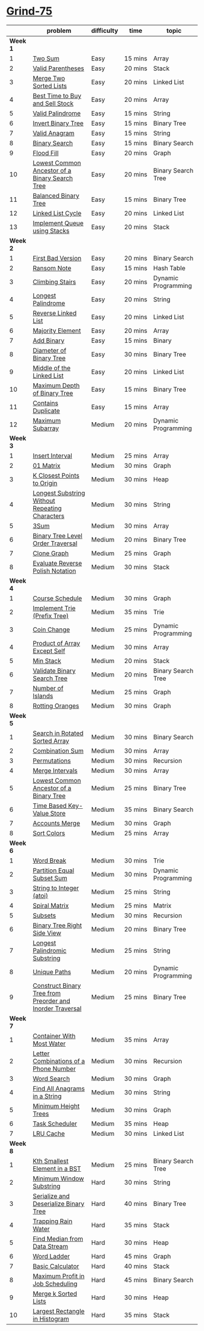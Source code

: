 # [Grind-75](https://www.techinterviewhandbook.org/grind75#)

|   | problem | difficulty | time | topic |
|---|---------|------------|------|-------|
| **Week 1** |  |  |  |  |
|1 | [Two Sum](https://leetcode.com/problems/two-sum) | Easy | 15 mins | Array |
|2 | [Valid Parentheses](https://leetcode.com/problems/valid-parentheses) | Easy | 20 mins | Stack |
|3 | [Merge Two Sorted Lists](https://leetcode.com/problems/merge-two-sorted-lists) | Easy | 20 mins | Linked List
|4 | [Best Time to Buy and Sell Stock](https://leetcode.com/problems/best-time-to-buy-and-sell-stock) | Easy | 20 mins | Array
|5 | [Valid Palindrome](https://leetcode.com/problems/valid-palindrome) | Easy | 15 mins | String
|6 | [Invert Binary Tree](https://leetcode.com/problems/invert-binary-tree) | Easy | 15 mins | Binary Tree
|7 | [Valid Anagram](https://leetcode.com/problems/valid-anagram) | Easy | 15 mins | String
|8 | [Binary Search](https://leetcode.com/problems/binary-search) | Easy | 15 mins | Binary Search
|9 | [Flood Fill](https://leetcode.com/problems/flood-fill) | Easy | 20 mins | Graph
|10 | [Lowest Common Ancestor of a Binary Search Tree](https://leetcode.com/problems/lowest-common-ancestor-of-a-binary-search-tree) | Easy | 20 mins | Binary Search Tree
|11 | [Balanced Binary Tree](https://leetcode.com/problems/balanced-binary-tree) | Easy | 15 mins | Binary Tree
|12 | [Linked List Cycle](https://leetcode.com/problems/linked-list-cycle) | Easy | 20 mins | Linked List
|13 | [Implement Queue using Stacks](https://leetcode.com/problems/implement-queue-using-stacks) | Easy | 20 mins | Stack
| **Week 2** |  |  |  |  |
|1 | [First Bad Version](https://leetcode.com/problems/first-bad-version) | Easy | 20 mins | Binary Search
|2 | [Ransom Note](https://leetcode.com/problems/ransom-note) | Easy | 15 mins | Hash Table
|3 | [Climbing Stairs](https://leetcode.com/problems/climbing-stairs) | Easy | 20 mins | Dynamic Programming
|4 | [Longest Palindrome](https://leetcode.com/problems/longest-palindrome) | Easy | 20 mins | String
|5 | [Reverse Linked List](https://leetcode.com/problems/reverse-linked-list) | Easy | 20 mins | Linked List
|6 | [Majority Element](https://leetcode.com/problems/majority-element) | Easy | 20 mins | Array
|7 | [Add Binary](https://leetcode.com/problems/add-binary) | Easy | 15 mins | Binary
|8 | [Diameter of Binary Tree](https://leetcode.com/problems/diameter-of-binary-tree) | Easy | 30 mins | Binary Tree
|9 | [Middle of the Linked List](https://leetcode.com/problems/middle-of-the-linked-list) | Easy | 20 mins | Linked List
|10 | [Maximum Depth of Binary Tree](https://leetcode.com/problems/maximum-depth-of-binary-tree) | Easy | 15 mins | Binary Tree
|11 | [Contains Duplicate](https://leetcode.com/problems/contains-duplicate) | Easy | 15 mins | Array
|12 | [Maximum Subarray](https://leetcode.com/problems/maximum-subarray) | Medium | 20 mins | Dynamic Programming
| **Week 3** |  |  |  |  |
|1 | [Insert Interval](https://leetcode.com/problems/insert-interval) | Medium | 25 mins | Array
|2 | [01 Matrix](https://leetcode.com/problems/01-matrix) | Medium | 30 mins | Graph
|3 | [K Closest Points to Origin](https://leetcode.com/problems/k-closest-points-to-origin) | Medium | 30 mins | Heap
|4 | [Longest Substring Without Repeating Characters](https://leetcode.com/problems/longest-substring-without-repeating-characters) | Medium | 30 mins | String
|5 | [3Sum](https://leetcode.com/problems/3sum) | Medium | 30 mins | Array
|6 | [Binary Tree Level Order Traversal](https://leetcode.com/problems/binary-tree-level-order-traversal) | Medium | 20 mins | Binary Tree
|7 | [Clone Graph](https://leetcode.com/problems/clone-graph) | Medium | 25 mins | Graph
|8 | [Evaluate Reverse Polish Notation](https://leetcode.com/problems/evaluate-reverse-polish-notation) | Medium | 30 mins | Stack
| **Week 4** |  |  |  |  |
|1 | [Course Schedule](https://leetcode.com/problems/course-schedule) | Medium | 30 mins | Graph
|2 | [Implement Trie (Prefix Tree)](https://leetcode.com/problems/implement-trie-prefix-tree) | Medium | 35 mins | Trie
|3 | [Coin Change](https://leetcode.com/problems/coin-change) | Medium | 25 mins | Dynamic Programming
|4 | [Product of Array Except Self](https://leetcode.com/problems/product-of-array-except-self) | Medium | 30 mins | Array
|5 | [Min Stack](https://leetcode.com/problems/min-stack) | Medium | 20 mins | Stack
|6 | [Validate Binary Search Tree](https://leetcode.com/problems/validate-binary-search-tree) | Medium | 20 mins | Binary Search Tree
|7 | [Number of Islands](https://leetcode.com/problems/number-of-islands) | Medium | 25 mins | Graph
|8 | [Rotting Oranges](https://leetcode.com/problems/rotting-oranges) | Medium | 30 mins | Graph
| **Week 5** |  |  |  |  |
|1 | [Search in Rotated Sorted Array](https://leetcode.com/problems/search-in-rotated-sorted-array) | Medium | 30 mins | Binary Search
|2 | [Combination Sum](https://leetcode.com/problems/combination-sum) | Medium | 30 mins | Array
|3 | [Permutations](https://leetcode.com/problems/permutations) | Medium | 30 mins | Recursion
|4 | [Merge Intervals](https://leetcode.com/problems/merge-intervals) | Medium | 30 mins | Array
|5 | [Lowest Common Ancestor of a Binary Tree](https://leetcode.com/problems/lowest-common-ancestor-of-a-binary-tree) | Medium | 25 mins | Binary Tree
|6 | [Time Based Key-Value Store](https://leetcode.com/problems/time-based-key-value-store) | Medium | 35 mins | Binary Search
|7 | [Accounts Merge](https://leetcode.com/problems/accounts-merge) | Medium | 30 mins | Graph
|8 | [Sort Colors](https://leetcode.com/problems/sort-colors) | Medium | 25 mins | Array
| **Week 6** |  |  |  |  |
|1 | [Word Break](https://leetcode.com/problems/word-break) | Medium | 30 mins | Trie
|2 | [Partition Equal Subset Sum](https://leetcode.com/problems/partition-equal-subset-sum) | Medium | 30 mins | Dynamic Programming
|3 | [String to Integer (atoi)](https://leetcode.com/problems/string-to-integer-atoi) | Medium | 25 mins | String
|4 | [Spiral Matrix](https://leetcode.com/problems/spiral-matrix) | Medium | 25 mins | Matrix
|5 | [Subsets](https://leetcode.com/problems/subsets) | Medium | 30 mins | Recursion
|6 | [Binary Tree Right Side View](https://leetcode.com/problems/binary-tree-right-side-view) | Medium | 20 mins | Binary Tree
|7 | [Longest Palindromic Substring](https://leetcode.com/problems/longest-palindromic-substring) | Medium | 25 mins | String
|8 | [Unique Paths](https://leetcode.com/problems/unique-paths) | Medium | 20 mins | Dynamic Programming
|9 | [Construct Binary Tree from Preorder and Inorder Traversal](https://leetcode.com/problems/construct-binary-tree-from-preorder-and-inorder-traversal) | Medium | 25 mins | Binary Tree
| **Week 7** |  |  |  |  |
|1 | [Container With Most Water](https://leetcode.com/problems/container-with-most-water) | Medium | 35 mins | Array
|2 | [Letter Combinations of a Phone Number](https://leetcode.com/problems/letter-combinations-of-a-phone-number) | Medium | 30 mins | Recursion
|3 | [Word Search](https://leetcode.com/problems/word-search) | Medium | 30 mins | Graph
|4 | [Find All Anagrams in a String](https://leetcode.com/problems/find-all-anagrams-in-a-string) | Medium | 30 mins | String
|5 | [Minimum Height Trees](https://leetcode.com/problems/minimum-height-trees) | Medium | 30 mins | Graph
|6 | [Task Scheduler](https://leetcode.com/problems/task-scheduler) | Medium | 35 mins | Heap
|7 | [LRU Cache](https://leetcode.com/problems/lru-cache) | Medium | 30 mins | Linked List
| **Week 8** |  |  |  |  |
|1 | [Kth Smallest Element in a BST](https://leetcode.com/problems/kth-smallest-element-in-a-bst) | Medium | 25 mins | Binary Search Tree
|2 | [Minimum Window Substring](https://leetcode.com/problems/minimum-window-substring) | Hard | 30 mins | String
|3 | [Serialize and Deserialize Binary Tree](https://leetcode.com/problems/serialize-and-deserialize-binary-tree) | Hard | 40 mins | Binary Tree
|4 | [Trapping Rain Water](https://leetcode.com/problems/trapping-rain-water) | Hard | 35 mins | Stack
|5 | [Find Median from Data Stream](https://leetcode.com/problems/find-median-from-data-stream) | Hard | 30 mins | Heap
|6 | [Word Ladder](https://leetcode.com/problems/word-ladder) | Hard | 45 mins | Graph
|7 | [Basic Calculator](https://leetcode.com/problems/basic-calculator) | Hard | 40 mins | Stack
|8 | [Maximum Profit in Job Scheduling](https://leetcode.com/problems/maximum-profit-in-job-scheduling) | Hard | 45 mins | Binary Search
|9 | [Merge k Sorted Lists](https://leetcode.com/problems/merge-k-sorted-lists) | Hard | 30 mins | Heap
|10 | [Largest Rectangle in Histogram](https://leetcode.com/problems/largest-rectangle-in-histogram) | Hard | 35 mins | Stack
